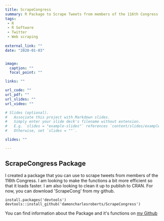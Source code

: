```yaml
---
title: ScrapeCongress
summary: R Package to Scrape Tweets from members of the 116th Congress
tags:
 - R
 - R Software
 - Twitter
 - Web scraping
  
external_link: ""
date: "2020-01-03"


image: 
  caption: ""
  focal_point: ""

links: ""

url_code: ""
url_pdf: ""
url_slides: ""
url_video: ""

# Slides (optional).
#   Associate this project with Markdown slides.
#   Simply enter your slide deck's filename without extension.
#   E.g. `slides = "example-slides"` references `content/slides/example-slides.md`.
#   Otherwise, set `slides = ""`.

slides: ""

---
```


## ScrapeCongress Package

I created a package that you can use to scrape tweets from members of the 116th Congress. I am looking to make the functions a bit more efficient so that it loads faster. I am also looking to clean it up to publish to CRAN. For now, you can download 'ScrapeCong' from my github. 

```{r install}
install.packages('devtools')
devtools::install_github('damoncharlesroberts/ScrapeCongress')
```
You can find information about the Package and it's functions on [my Github](https://github.com/DamonCharlesRoberts/ScrapeCong)
